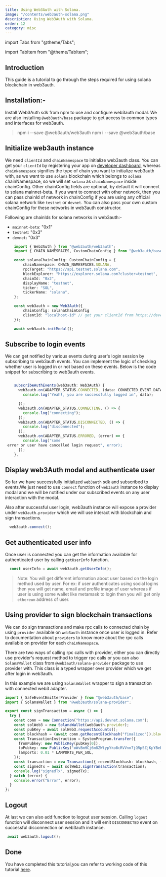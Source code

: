 ```yaml
---
title: Using Web3Auth with Solana.
image: "/contents/web3auth-solana.png"
description: Using Web3Auth with Solana.
order: 12
category: misc
---
```


import Tabs from "@theme/Tabs";

import TabItem from "@theme/TabItem";

## Introduction

This guide is a tutorial to go through the steps required for using solana blockchain in web3auth.

## Installation:-

Install Web3Auth sdk from npm to use and configure web3auth modal. We are also installing `@web3auth/base` package to get access to common types and interfaces for web3auth.

> npm i --save @web3auth/web3auth
> npm i --save @web3auth/base

## Initialize web3auth instance

We need `clientId` and `chainNamespace` to initialize web3auth class. You can get your `clientId` by registering your app on [developer dashboard](https://developer.web3auth.io), whereas `chainNamespace` signifies the type of chain you want to initialize web3auth with, as we want to use `solana` blockchain which belongs to `solana` chainNamespace, so we will set `solana` as  `chainNamespace` inside chainConfig. Other chainConfig fields are optional, by default it will connect to solana mainnet-beta. If you want to connect with other network, then you can pass chainId of network in chainConfig if you are using any official solana network like `testnet` or `devnet`. You can also pass your own custom chainConfig for these networks in web3auth constructor.

Following are chainIds for solana networks in web3auth:-

- `mainnet-beta`: "0x1"
- `testnet`: "0x3"
- `devnet`: "0x3"

```ts
    import { Web3Auth } from "@web3auth/web3auth";
    import { CHAIN_NAMESPACES, CustomChainConfig } from "@web3auth/base";

    const solanaChainConfig: CustomChainConfig = {
        chainNamespace: CHAIN_NAMESPACES.SOLANA,
        rpcTarget: "https://api.testnet.solana.com",
        blockExplorer: "https://explorer.solana.com?cluster=testnet",
        chainId: "0x2",
        displayName: "testnet",
        ticker: "SOL",
        tickerName: "solana",
    };

    const web3auth = new Web3Auth({
        chainConfig: solanaChainConfig
        clientId: "localhost-id" // get your clientId from https://developer.web3auth.io
    });

    await web3auth.initModal();

```

## Subscribe to login events

We can get notified by various events during user's login session by subscribing to web3auth events. You can implement the logic of checking whether user is logged in or not based on these events. Below is the code snippet for subscribing to web3auth events.

```ts

    subscribeAuthEvents(web3auth: Web3Auth) {
      web3auth.on(ADAPTER_STATUS.CONNECTED, (data: CONNECTED_EVENT_DATA) => {
        console.log("Yeah!, you are successfully logged in", data);

      });
      web3auth.on(ADAPTER_STATUS.CONNECTING, () => {
        console.log("connecting");
      });
      web3auth.on(ADAPTER_STATUS.DISCONNECTED, () => {
        console.log("disconnected");
      });
      web3auth.on(ADAPTER_STATUS.ERRORED, (error) => {
        console.log("some
 error or user have cancelled login request", error);
      });
    },

```

## Display web3Auth modal and authenticate user

So far we have successfully initialized `web3auth` sdk and subscribed to events.We just need to use `connect` function of `web3auth` instance to display modal and we will be notified under our subscribed events on any user interaction with the modal.

Also after successful user login, web3auth instance will expose a provider under `web3auth.provider`  which we will use interact with blockchain and sign transactions.

```ts
  web3auth.connect();
```



## Get authenticated user info

Once user is connected you can get the information available for authenticated user by calling `getUserInfo` function.

```ts
  const userInfo = await web3auth.getUserInfo();
```

> Note: You will get different information about user based on the login method used by user. For ex: if user authenticates using social logins then you will get name, email and profile image of user whereas if user is using some wallet like metamask to login then you will get only `ethereum` address of user.


## Using provider to sign blockchain transactions

We can do sign transactions and make rpc calls to connected chain by using `provider` available on `web3auth` instance once user is logged in. Refer to documentation about `providers` to know more about the rpc calls available on provider for each `chainNamespace`.

There are two ways of calling rpc calls with provider, either you can directly use provider's request method to trigger rpc calls or you can also `SolanaWallet` class from `@web3auth/solana-provider` package to use provider with. This class is a typed wrapper over provider which we get after login in web3auth.

In this example we are using `SolanaWallet` wrapper to sign a transaction with connected web3 adapter.
```ts
import { SafeEventEmitterProvider } from "@web3auth/base";
import { SolanaWallet } from "@web3auth/solana-provider";

export const signTransaction = async () => {
  try {
    const conn = new Connection("https://api.devnet.solana.com");
    const solWeb3 = new SolanaWallet(web3auth.provider);
    const pubKey = await solWeb3.requestAccounts();
    const blockhash = (await conn.getRecentBlockhash("finalized")).blockhash;
    const TransactionInstruction = SystemProgram.transfer({
      fromPubkey: new PublicKey(pubKey[0]),
      toPubkey: new PublicKey("oWvBmHCj6m8ZWtypYko8cRVVnn7jQRpSZjKpYBeESxu"),
      lamports: 0.01 * LAMPORTS_PER_SOL,
    });
    const transaction = new Transaction({ recentBlockhash: blockhash, feePayer: new PublicKey(pubKey[0]) }).add(TransactionInstruction);
    const signedTx = await solWeb3.signTransaction(transaction);
    console.log("signedTx", signedTx);
  } catch (error) {
    console.error("Error", error);
  }
};


```

## Logout

At last we can also add function to logout user session.
Calling `logout` function will disconnect user session and it will emit `DISCONNECTED` event on successful disconnection on web3auth instance.

```ts
 await web3auth.logout();
```

## Done

You have completed this tutorial,you can refer to working code of this tutorial [here]("https://github.com/Web3Auth/Web3Auth/examples/vue-app/src/chains/solana.vue").

